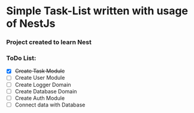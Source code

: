 # Simple Task-List written with usage of NestJs
### Project created to learn Nest

### ToDo List:
- [x] ~~Create Task Module~~
- [ ] Create User Module
- [ ] Create Logger Domain
- [ ] Create Database Domain 
- [ ] Create Auth Module 
- [ ] Connect data with Database 
